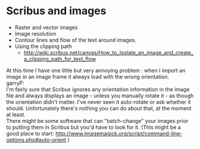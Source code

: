 # Scribus and images

- Raster and vector images
- Image resolution
- Contour lines and flow of the text around images.
- Using the clipping path
  - <http://wiki.scribus.net/canvas/How_to_Isolate_an_image_and_create_a_clipping_path_for_text_flow>


At this time I have one little but very annoying problem : when I import an image in an image frame it always load with the wrong orientation.  
garryP:  
I'm fairly sure that Scribus ignores any orientation information in the image file and always displays an image - unless you manually rotate it - as though the orientation didn't matter. I've never seen it auto-rotate or ask whether it should. Unfortunately there's nothing you can do about that, at the moment at least.  
There might be some software that can "batch-change" your images prior to putting them in Scribus but you'd have to look for it. (This might be a good place to start: http://www.imagemagick.org/script/command-line-options.php#auto-orient )
